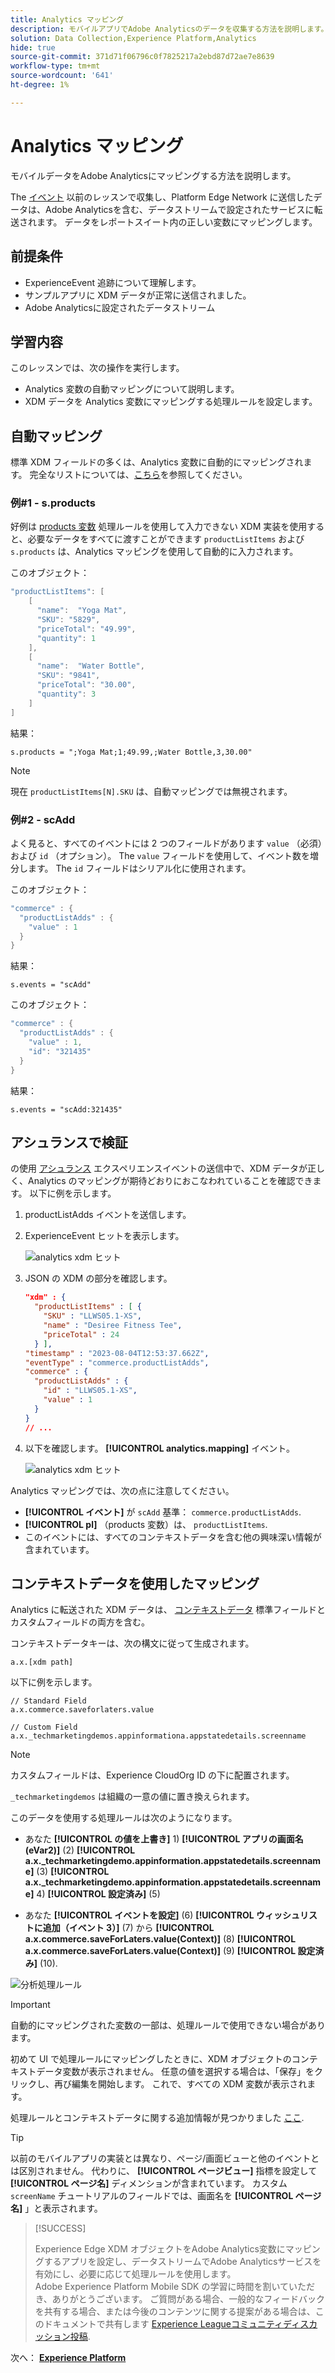 ```yaml
---
title: Analytics マッピング
description: モバイルアプリでAdobe Analyticsのデータを収集する方法を説明します。
solution: Data Collection,Experience Platform,Analytics
hide: true
source-git-commit: 371d71f06796c0f7825217a2ebd87d72ae7e8639
workflow-type: tm+mt
source-wordcount: '641'
ht-degree: 1%

---
```


# Analytics マッピング

モバイルデータをAdobe Analyticsにマッピングする方法を説明します。

The [イベント](events.md) 以前のレッスンで収集し、Platform Edge Network に送信したデータは、Adobe Analyticsを含む、データストリームで設定されたサービスに転送されます。 データをレポートスイート内の正しい変数にマッピングします。

## 前提条件

* ExperienceEvent 追跡について理解します。
* サンプルアプリに XDM データが正常に送信されました。
* Adobe Analyticsに設定されたデータストリーム

## 学習内容

このレッスンでは、次の操作を実行します。

* Analytics 変数の自動マッピングについて説明します。
* XDM データを Analytics 変数にマッピングする処理ルールを設定します。

## 自動マッピング

標準 XDM フィールドの多くは、Analytics 変数に自動的にマッピングされます。 完全なリストについては、[こちら](https://experienceleague.adobe.com/docs/experience-platform/edge/data-collection/adobe-analytics/automatically-mapped-vars.html?lang=en)を参照してください。

### 例#1 - s.products

好例は [products 変数](https://experienceleague.adobe.com/docs/analytics/implementation/vars/page-vars/products.html?lang=en) 処理ルールを使用して入力できない XDM 実装を使用すると、必要なデータをすべてに渡すことができます `productListItems` および `s.products` は、Analytics マッピングを使用して自動的に入力されます。

このオブジェクト：

```swift
"productListItems": [
    [
      "name":  "Yoga Mat",
      "SKU": "5829",
      "priceTotal": "49.99",
      "quantity": 1
    ],
    [
      "name":  "Water Bottle",
      "SKU": "9841",
      "priceTotal": "30.00",
      "quantity": 3
    ]
]
```

結果：

```
s.products = ";Yoga Mat;1;49.99,;Water Bottle,3,30.00"
```

>[!NOTE]
>
>現在 `productListItems[N].SKU` は、自動マッピングでは無視されます。


### 例#2 - scAdd

よく見ると、すべてのイベントには 2 つのフィールドがあります `value` （必須）および `id` （オプション）。 The `value` フィールドを使用して、イベント数を増分します。 The `id` フィールドはシリアル化に使用されます。

このオブジェクト：

```swift
"commerce" : {
  "productListAdds" : {
    "value" : 1
  }
}
```

結果：

```
s.events = "scAdd"
```

このオブジェクト：

```swift
"commerce" : {
  "productListAdds" : {
    "value" : 1,
    "id": "321435"
  }
}
```

結果：

```
s.events = "scAdd:321435"
```

## アシュランスで検証

の使用 [アシュランス](assurance.md) エクスペリエンスイベントの送信中で、XDM データが正しく、Analytics のマッピングが期待どおりにおこなわれていることを確認できます。 以下に例を示します。

1. productListAdds イベントを送信します。

1. ExperienceEvent ヒットを表示します。

   ![analytics xdm ヒット](assets/analytics-assurance-experiencevent.png)

1. JSON の XDM の部分を確認します。

   ```json
   "xdm" : {
     "productListItems" : [ {
       "SKU" : "LLWS05.1-XS",
       "name" : "Desiree Fitness Tee",
       "priceTotal" : 24
     } ],
   "timestamp" : "2023-08-04T12:53:37.662Z",
   "eventType" : "commerce.productListAdds",
   "commerce" : {
     "productListAdds" : {
       "id" : "LLWS05.1-XS",
       "value" : 1
     }
   }
   // ...
   ```

1. 以下を確認します。 **[!UICONTROL analytics.mapping]** イベント。

   ![analytics xdm ヒット](assets/analytics-assurance-mapping.png)

Analytics マッピングでは、次の点に注意してください。

* **[!UICONTROL イベント]** が `scAdd` 基準： `commerce.productListAdds`.
* **[!UICONTROL pl]** （products 変数）は、 `productListItems`.
* このイベントには、すべてのコンテキストデータを含む他の興味深い情報が含まれています。


## コンテキストデータを使用したマッピング

Analytics に転送された XDM データは、 [コンテキストデータ](https://experienceleague.adobe.com/docs/mobile-services/ios/getting-started-ios/proc-rules.html?lang=en) 標準フィールドとカスタムフィールドの両方を含む。

コンテキストデータキーは、次の構文に従って生成されます。

```
a.x.[xdm path]
```

以下に例を示します。

```
// Standard Field
a.x.commerce.saveforlaters.value

// Custom Field
a.x._techmarketingdemos.appinformationa.appstatedetails.screenname
```

>[!NOTE]
>
>カスタムフィールドは、Experience CloudOrg ID の下に配置されます。
>
>`_techmarketingdemos` は組織の一意の値に置き換えられます。


このデータを使用する処理ルールは次のようになります。

* あなた **[!UICONTROL の値を上書き]** 1) **[!UICONTROL アプリの画面名 (eVar2)]** (2) **[!UICONTROL a.x._techmarketingdemo.appinformation.appstatedetails.screenname]** (3) **[!UICONTROL a.x._techmarketingdemo.appinformation.appstatedetails.screenname]** 4) **[!UICONTROL 設定済み]** (5)

* あなた **[!UICONTROL イベントを設定]** (6) **[!UICONTROL ウィッシュリストに追加（イベント 3）]** (7) から **[!UICONTROL a.x.commerce.saveForLaters.value(Context)]** (8) **[!UICONTROL a.x.commerce.saveForLaters.value(Context)]** (9) **[!UICONTROL 設定済み]** (10).

![分析処理ルール](assets/analytics-processing-rules.png)

>[!IMPORTANT]
>
>
>自動的にマッピングされた変数の一部は、処理ルールで使用できない場合があります。
>
>
>初めて UI で処理ルールにマッピングしたときに、XDM オブジェクトのコンテキストデータ変数が表示されません。 任意の値を選択する場合は、「保存」をクリックし、再び編集を開始します。 これで、すべての XDM 変数が表示されます。


処理ルールとコンテキストデータに関する追加情報が見つかりました [ここ](https://experienceleague.adobe.com/docs/analytics-learn/tutorials/implementation/implementation-basics/map-contextdata-variables-into-props-and-evars-with-processing-rules.html?lang=en).

>[!TIP]
>
>以前のモバイルアプリの実装とは異なり、ページ/画面ビューと他のイベントとは区別されません。 代わりに、 **[!UICONTROL ページビュー]** 指標を設定して **[!UICONTROL ページ名]** ディメンションが含まれています。 カスタム `screenName` チュートリアルのフィールドでは、画面名を **[!UICONTROL ページ名]** 」と表示されます。

>[!SUCCESS]
>
>Experience Edge XDM オブジェクトをAdobe Analytics変数にマッピングするアプリを設定し、データストリームでAdobe Analyticsサービスを有効にし、必要に応じて処理ルールを使用します。<br/> Adobe Experience Platform Mobile SDK の学習に時間を割いていただき、ありがとうございます。 ご質問がある場合、一般的なフィードバックを共有する場合、または今後のコンテンツに関する提案がある場合は、このドキュメントで共有します [Experience Leagueコミュニティディスカッション投稿](https://experienceleaguecommunities.adobe.com/t5/adobe-experience-platform-launch/tutorial-discussion-implement-adobe-experience-cloud-in-mobile/td-p/443796).

次へ： **[Experience Platform](platform.md)**
